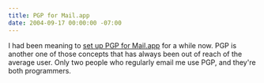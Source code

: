 ```yaml
---
title: PGP for Mail.app
date: 2004-09-17 00:00:00 -07:00
---
```


<p>
I had been meaning to <a href="http://www.davextreme.com/davextreme/2004/09/pgp_for_apple_m.html">set up PGP for Mail.app</a> for a while now. PGP is another one of those concepts that has always been out of reach of the average user. Only two people who regularly email me use PGP, and they're both programmers.
</p>
